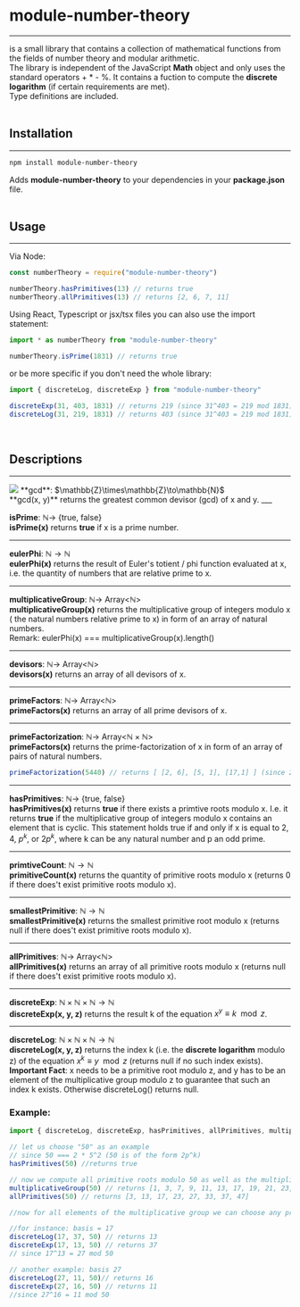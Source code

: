 # module-number-theory
---
is a small library that contains a collection of mathematical functions from the fields of number theory and modular arithmetic. <br>
The library is independent of the JavaScript **Math** object and only uses the standard operators + * - %. It contains a fuction to compute the **discrete logarithm** (if certain requirements are met). <br>
Type definitions are included.
<br/><br/>

## Installation
---
```bash
npm install module-number-theory
```
Adds **module-number-theory** to your dependencies in your **package.json** file.
<br><br>

## Usage
---

Via Node:
```js
const numberTheory = require("module-number-theory")

numberTheory.hasPrimitives(13) // returns true
numberTheory.allPrimitives(13) // returns [2, 6, 7, 11]
```

Using React, Typescript or jsx/tsx files you can also use the import statement:
```ts
import * as numberTheory from "module-number-theory"

numberTheory.isPrime(1831) // returns true
``` 
or be more specific if you don't need the whole library:
```ts
import { discreteLog, discreteExp } from "module-number-theory"

discreteExp(31, 403, 1831) // returns 219 (since 31^403 = 219 mod 1831)
discreteLog(31, 219, 1831) // returns 403 (since 31^403 = 219 mod 1831)
```
<br>

## Descriptions
---
<img src="https://render.githubusercontent.com/render/math?math=\mathbb{Z}\times\mathbb{Z}\to\mathbb{N}">
**gcd**: $\mathbb{Z}\times\mathbb{Z}\to\mathbb{N}$<br>
**gcd(x, y)** returns the greatest common devisor (gcd) of x and y.
___


**isPrime**: $\mathbb{N}\to$ {true, false}<br>
**isPrime(x)** returns **true** if x is a prime number.
___

**eulerPhi**: $\mathbb{N}\to\mathbb{N}$<br>
**eulerPhi(x)** returns the result of Euler's totient / phi function evaluated at x, i.e. the quantity of numbers that are relative prime to x.
___

**multiplicativeGroup**: $\mathbb{N}\to$ Array\<$\mathbb{N}$> <br>
**multiplicativeGroup(x)** returns the multiplicative group of integers modulo x ( the natural numbers relative prime to x) in form of an array of natural numbers. <br> Remark: eulerPhi(x) === multiplicativeGroup(x).length()
___

**devisors**: $\mathbb{N}\to$ Array\<$\mathbb{N}$> <br>
**devisors(x)** returns an array of all devisors of x.
___

**primeFactors**: $\mathbb{N}\to$ Array\<$\mathbb{N}$> <br>
**primeFactors(x)** returns an array of all prime devisors of x.
___

**primeFactorization**: $\mathbb{N}\to$ Array\<$\mathbb{N}\times\mathbb{N}$> <br>
**primeFactors(x)** returns the prime-factorization of x in form of an array of pairs of natural numbers.
```ts
primeFactorization(5440) // returns [ [2, 6], [5, 1], [17,1] ] (since 2^6 * 5^1 * 17^1 = 5440)
```
___
**hasPrimitives**: $\mathbb{N}\to$ {true, false}<br>
**hasPrimitives(x)** returns **true** if there exists a primtive roots modulo x. I.e. it returns **true** if the multiplicative group of integers modulo x contains an element that is cyclic. This statement holds true if and only if x is equal to 2, 4, $p^k$, or $2p^k$, where k can be any natural number and p an odd prime.
___
**primtiveCount**: $\mathbb{N}\to\mathbb{N}$<br>
**primitiveCount(x)** returns the quantity of primitive roots modulo x (returns 0 if there does't exist primitive roots modulo x).
___

**smallestPrimitive**: $\mathbb{N}\to\mathbb{N}$<br>
**smallestPrimitive(x)** returns the smallest primitive root modulo x (returns null if there does't exist primitive roots modulo x).
___

**allPrimitives**: $\mathbb{N}\to$ Array\<$\mathbb{N}$> <br>
**allPrimitives(x)** returns an array of all primitive roots modulo x (returns null if there does't exist primitive roots modulo x).
___

**discreteExp**: $\mathbb{N}\times\mathbb{N}\times\mathbb{N}\to\mathbb{N}$<br>
**discreteExp(x, y, z)** returns the result k of the equation  $x^y \equiv k \mod z$.
___
**discreteLog**: $\mathbb{N}\times\mathbb{N}\times\mathbb{N}\to\mathbb{N}$<br>
**discreteLog(x, y, z)** returns the index k (i.e. the **discrete logarithm** modulo z) of the equation $x^k \equiv y \mod z$ (returns null if no such index exists).<br>
**Important Fact**: x needs to be a primitive root modulo z, and y has to be an element of the multiplicative group modulo z to guarantee that such an index k exists. Otherwise discreteLog() returns null.  

### Example:
```ts
import { discreteLog, discreteExp, hasPrimitives, allPrimitives, multiplicativeGroup } from "module-number-theory"

// let us choose "50" as an example
// since 50 === 2 * 5^2 (50 is of the form 2p^k) 
hasPrimitives(50) //returns true 

// now we compute all primitive roots modulo 50 as well as the multiplicative group modulo 50
multiplicativeGroup(50) // returns [1, 3, 7, 9, 11, 13, 17, 19, 21, 23, 27, 29, 31, 33, 37, 39, 41, 43, 47, 49]
allPrimitives(50) // returns [3, 13, 17, 23, 27, 33, 37, 47]

//now for all elements of the multiplicative group we can choose any primitive root as a basis to get an result for the discretelog().

//for instance: basis = 17 
discreteLog(17, 37, 50) // returns 13
discreteExp(17, 13, 50) // returns 37
// since 17^13 = 27 mod 50

// another example: basis 27 
discreteLog(27, 11, 50)// returns 16
discreteExp(27, 16, 50) // returns 11
//since 27^16 = 11 mod 50
```
